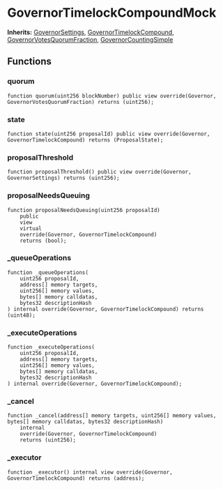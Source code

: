 # GovernorTimelockCompoundMock
**Inherits:**
[GovernorSettings](/lib/openzeppelin-contracts/contracts/governance/extensions/GovernorSettings.sol/abstract.GovernorSettings.md), [GovernorTimelockCompound](/lib/openzeppelin-contracts/contracts/governance/extensions/GovernorTimelockCompound.sol/abstract.GovernorTimelockCompound.md), [GovernorVotesQuorumFraction](/lib/openzeppelin-contracts/contracts/governance/extensions/GovernorVotesQuorumFraction.sol/abstract.GovernorVotesQuorumFraction.md), [GovernorCountingSimple](/lib/openzeppelin-contracts/contracts/governance/extensions/GovernorCountingSimple.sol/abstract.GovernorCountingSimple.md)


## Functions
### quorum


```solidity
function quorum(uint256 blockNumber) public view override(Governor, GovernorVotesQuorumFraction) returns (uint256);
```

### state


```solidity
function state(uint256 proposalId) public view override(Governor, GovernorTimelockCompound) returns (ProposalState);
```

### proposalThreshold


```solidity
function proposalThreshold() public view override(Governor, GovernorSettings) returns (uint256);
```

### proposalNeedsQueuing


```solidity
function proposalNeedsQueuing(uint256 proposalId)
    public
    view
    virtual
    override(Governor, GovernorTimelockCompound)
    returns (bool);
```

### _queueOperations


```solidity
function _queueOperations(
    uint256 proposalId,
    address[] memory targets,
    uint256[] memory values,
    bytes[] memory calldatas,
    bytes32 descriptionHash
) internal override(Governor, GovernorTimelockCompound) returns (uint48);
```

### _executeOperations


```solidity
function _executeOperations(
    uint256 proposalId,
    address[] memory targets,
    uint256[] memory values,
    bytes[] memory calldatas,
    bytes32 descriptionHash
) internal override(Governor, GovernorTimelockCompound);
```

### _cancel


```solidity
function _cancel(address[] memory targets, uint256[] memory values, bytes[] memory calldatas, bytes32 descriptionHash)
    internal
    override(Governor, GovernorTimelockCompound)
    returns (uint256);
```

### _executor


```solidity
function _executor() internal view override(Governor, GovernorTimelockCompound) returns (address);
```

